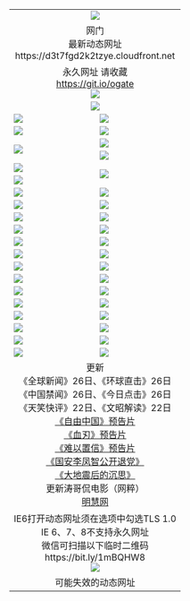 ﻿<table>
  <tr></tr>
  <tr><td colspan=2 align=center><img src="https://d3t7fgd2k2tzye.cloudfront.net/Up/oGate.jpg" /></td></tr>
  <tr><td colspan=2 align=center>网门<br>最新动态网址
<br>https://d3t7fgd2k2tzye.cloudfront.net
    </td>
  </tr>
  <tr>
    <td colspan=2 align=center>永久网址 请收藏<br/><a href="https://git.io/ogate" target="_blank">https://git.io/ogate</a><br/><a href="https://d3t7fgd2k2tzye.cloudfront.net/Up/0WMGDL2.png" target="_blank"><img src="https://d3t7fgd2k2tzye.cloudfront.net/Up/0WMGD2.png"/></a></td>
    <!--td align=center>临时网址 微信用<br/><a href="https://bit.ly/1mBQHW8" target="_blank">https://bit.ly/1mBQHW8</a><br/><a href="https://d3t7fgd2k2tzye.cloudfront.net/Up/0WMGDL3.png" target="_blank"><img src="https://d3t7fgd2k2tzye.cloudfront.net/Up/0WMGD3.png"/></a></td-->
  </tr>
  <tr>
    <td colspan=2 align=center><a href="https://d3t7fgd2k2tzye.cloudfront.net/ogUP.aspx?name=0oGate.apk" target="_blank"><img src="https://d3t7fgd2k2tzye.cloudfront.net/Up/0WMAZ.jpg" /></a></td>
  </tr>
  <tr>
    <td><a href="https://d3t7fgd2k2tzye.cloudfront.net/ogNice.aspx" target="_blank"><img src="https://d3t7fgd2k2tzye.cloudfront.net/Up/0WCYY.jpg" /></a></td>
    <td><a href="https://d3t7fgd2k2tzye.cloudfront.net/onCO.aspx?ob=600%E4%BA%8B%E7%89%A9&op=%E5%A2%9E%E5%88%A0%E6%94%B9&args=WH1~%23%E7%B1%BB%E5%9E%8B6%E6%96%B0%E9%97%BB%7c%23%E7%B1%BB%E5%9E%8B6%E8%AF%84%E8%AE%BA&mode=" target="_blank"><img src="https://d3t7fgd2k2tzye.cloudfront.net/Up/0WZTT.jpg" /></a></td> 
  </tr>
  <tr>
    <td><a href="https://d3t7fgd2k2tzye.cloudfront.net/ogDY.aspx" target="_blank"><img src="https://d3t7fgd2k2tzye.cloudfront.net/Up/0FK.jpg" /></a></td>
    <td><a href="https://d3t7fgd2k2tzye.cloudfront.net/ogST.aspx" target="_blank"><img src="https://d3t7fgd2k2tzye.cloudfront.net/Up/0ST.jpg" /></a></td> 
  </tr>
  <tr>
    <td rowspan=2><a href="https://d3t7fgd2k2tzye.cloudfront.net/ogUP.aspx?name=WJ.mp4&count=480P:1" target="_blank"><img src="https://d3t7fgd2k2tzye.cloudfront.net/Up/WJ.jpg" /></a></td>
    <td><a href="https://d3t7fgd2k2tzye.cloudfront.net/ogUP.aspx?name=11DKC.mp4&count=2:4,1:16" target="_blank"><img src="https://d3t7fgd2k2tzye.cloudfront.net/Up/11DKC.jpg" /></a></td> 
  </tr>
  <tr>
    <td><a href="https://d3t7fgd2k2tzye.cloudfront.net/ogUP.aspx?name=LRSH.mp4&count=W:13,2:10" target="_blank"><img src="https://d3t7fgd2k2tzye.cloudfront.net/Up/LRSH.jpg" /></a></td>
  </tr>
  <tr>
    <td><a href="https://d3t7fgd2k2tzye.cloudfront.net/ogUP.aspx?name=JQR.mp4&count=2" target="_blank"><img src="https://d3t7fgd2k2tzye.cloudfront.net/Up/JQR.jpg" /></a></td>   
    <td rowspan=2><a href="https://d3t7fgd2k2tzye.cloudfront.net/ogUP.aspx?name=JP.mp4&count=9" target="_blank"><img src="https://d3t7fgd2k2tzye.cloudfront.net/Up/JP.jpg" /></td>
  </tr>
  <tr>
    <td><div><a href="https://d3t7fgd2k2tzye.cloudfront.net/ogUP.aspx?name=LRWS.mp4&count=7B:7,6B:44,5A:10,5B:35,4A:14,4B:19,3A:10,3B:26,2A:16,2B:21,1A:23,1B:29&current=7B:7" target="_blank"><img src="https://d3t7fgd2k2tzye.cloudfront.net/Up/LRWS.jpg" /></a></td>
  </tr>
  <tr>
    <td><a href="https://d3t7fgd2k2tzye.cloudfront.net/ogUP.aspx?name=SSZJ.mp4&count=SP:6,480P:8" target="_blank"><img src="https://d3t7fgd2k2tzye.cloudfront.net/Up/SSZJ.jpg" /></a></td>
    <td><a href="https://d3t7fgd2k2tzye.cloudfront.net/ogUP.aspx?name=WH.mp4" target="_blank"><img src="https://d3t7fgd2k2tzye.cloudfront.net/Up/WH.jpg" /></a></td>
  </tr>
  <tr>
    <td><a href="https://d3t7fgd2k2tzye.cloudfront.net/ogUP.aspx?name=ZY.mp4&count=2015:16" target="_blank"><img src="https://d3t7fgd2k2tzye.cloudfront.net/Up/ZY.jpg" /></a</td>
    <td><a href="https://d3t7fgd2k2tzye.cloudfront.net/ogUP.aspx?name=XTFY.mp4&count=B:2,A:24" target="_blank"><img src="https://d3t7fgd2k2tzye.cloudfront.net/Up/XTFY.jpg" /></a></td>
  </tr>
  <tr>
    <td><a href="https://d3t7fgd2k2tzye.cloudfront.net/ogUP.aspx?name=1LYF.mp4&count=2" target="_blank"><img src="https://d3t7fgd2k2tzye.cloudfront.net/Up/1LYF0.jpg" /></a></td>
    <td><a href="https://d3t7fgd2k2tzye.cloudfront.net/ogUP.aspx?name=1ZGC.mp4&count=6" target="_blank"><img src="https://d3t7fgd2k2tzye.cloudfront.net/Up/1ZGC0.jpg" /></a></td>
  </tr>
  <tr>
    <td><a href="https://d3t7fgd2k2tzye.cloudfront.net/ogUP.aspx?name=1ZKM.mp4&count=3&current=3" target="_blank"><img src="https://d3t7fgd2k2tzye.cloudfront.net/Up/1ZKM0.jpg" /></a></td>  
    <td><a href="https://d3t7fgd2k2tzye.cloudfront.net/ogUP.aspx?name=1WWY.mp4&count=6&current=6" target="_blank"><img src="https://d3t7fgd2k2tzye.cloudfront.net/Up/1WWY0.jpg" /></a></td>
  </tr>
  <tr>
    <td><a href="https://d3t7fgd2k2tzye.cloudfront.net/ogUP.aspx?name=10JGY.mp4&count=3" target="_blank"><img src="https://d3t7fgd2k2tzye.cloudfront.net/Up/10JGY0.jpg" /></a></td>
    <td><a href="https://d3t7fgd2k2tzye.cloudfront.net/ogUP.aspx?name=10CYS.mp4&count=2" target="_blank"><img src="https://d3t7fgd2k2tzye.cloudfront.net/Up/10CYS0.jpg" /></a></td>
  </tr>
  <tr>
    <td><a href="https://d3t7fgd2k2tzye.cloudfront.net/ogUP.aspx?name=4SQQ.mp4&count=201602:19,201601:21&current=201602:19" target="_blank"><img src="https://d3t7fgd2k2tzye.cloudfront.net/Up/4SQQ0.jpg"/></a></td>
    <td><a href="https://d3t7fgd2k2tzye.cloudfront.net/ogUP.aspx?name=4SHQ.mp4&count=201602:24,201601:28&current=201602:24" target="_blank"><img src="https://d3t7fgd2k2tzye.cloudfront.net/Up/4SHQ0.jpg"/></a></td>
  </tr>
  <tr>
    <td><a href="https://d3t7fgd2k2tzye.cloudfront.net/ogUP.aspx?name=4SZG.mp4&count=201602:19,201601:23&current=201602:19" target="_blank"><img src="https://d3t7fgd2k2tzye.cloudfront.net/Up/4SZG0.jpg"/></a></td>
    <td><a href="https://d3t7fgd2k2tzye.cloudfront.net/ogUP.aspx?name=4SDJ.mp4&count=201602A:22,201602B:6,201601A:48,201601B:6&current=201602A:22" target="_blank"><img src="https://d3t7fgd2k2tzye.cloudfront.net/Up/4SDJ0.jpg"/></a></td>
  </tr>
  <tr>
    <td><a href="https://d3t7fgd2k2tzye.cloudfront.net/ogUP.aspx?name=4CTX.mp4&count=201602:3,201601:4&current=201602:3" target="_blank"><img src="https://d3t7fgd2k2tzye.cloudfront.net/Up/4CTX0.jpg"/></a></td>
    <td><a href="https://d3t7fgd2k2tzye.cloudfront.net/ogUP.aspx?name=4CWZ.mp4&count=201602:3,201601:4&current=201602:3" target="_blank"><img src="https://d3t7fgd2k2tzye.cloudfront.net/Up/4CWZ0.jpg"/></a></td>
  </tr>
  <tr>
    <td><a href="https://d3t7fgd2k2tzye.cloudfront.net/onUP.aspx?name=https://dwsfx5awq5vcc.cloudfront.net/" target="_blank"><img src="https://d3t7fgd2k2tzye.cloudfront.net/Up/0DTW.jpg"/></a></td>
    <td><a href="https://d3t7fgd2k2tzye.cloudfront.net/onUP.aspx?name=https://d240ns8up8earz.cloudfront.net/acenter/" target="_blank"><img src="https://d3t7fgd2k2tzye.cloudfront.net/Up/0TDW.jpg" /></a></td>
  </tr>
  <tr>
    <td><a href="https://d3t7fgd2k2tzye.cloudfront.net/onUP.aspx?name=https://d4508d6vomz2p.cloudfront.net/gb/nsc413.htm" target="_blank"><img src="https://d3t7fgd2k2tzye.cloudfront.net/Up/0DJY.jpg" /></a></td>
    <td><a href="https://d3t7fgd2k2tzye.cloudfront.net/onUP.aspx?name=https://d3bxwq7vzudb5l.cloudfront.net/xtr/gb/prog204.html" target="_blank"><img src="https://d3t7fgd2k2tzye.cloudfront.net/Up/0XTR.jpg" /></a></td>
  </tr>
  <tr>
    <td><a href="https://d3t7fgd2k2tzye.cloudfront.net/onUP.aspx?name=https://d3aj00iefsmfgc.cloudfront.net/" target="_blank"><img src="https://d3t7fgd2k2tzye.cloudfront.net/Up/0MHW.jpg" /></a></td>
    <td><a href="https://d3t7fgd2k2tzye.cloudfront.net/onUP.aspx?name=https://d1lcj91uv80klr.cloudfront.net/" target="_blank"><img src="https://d3t7fgd2k2tzye.cloudfront.net/Up/0ZJW.jpg" /></a></td>
  </tr>
  <tr>
    <td><a href="https://d3t7fgd2k2tzye.cloudfront.net/ogUP.aspx?name=0FG.zip" target="_blank"><img src="https://d3t7fgd2k2tzye.cloudfront.net/Up/0FG.jpg" /></a></td>
    <td><a href="https://d3t7fgd2k2tzye.cloudfront.net/ogUP.aspx?name=0FGA.apk" target="_blank"><img src="https://d3t7fgd2k2tzye.cloudfront.net/Up/0FGA.jpg" /></a></td>
  </tr>
  <tr>
    <td><a href="https://d3t7fgd2k2tzye.cloudfront.net/ogUP.aspx?name=0U.zip" target="_blank"><img src="https://d3t7fgd2k2tzye.cloudfront.net/Up/0U.jpg" /></a></td>
    <td><a href="https://d3t7fgd2k2tzye.cloudfront.net/ogUP.aspx?name=0UA.apk" target="_blank"><img src="https://d3t7fgd2k2tzye.cloudfront.net/Up/0UA.jpg" /></a></td>
  </tr>
  <tr>
    <td><a href="https://d3t7fgd2k2tzye.cloudfront.net/ogUP.aspx?name=0iPPOTV.zip" target="_blank"><img src="https://d3t7fgd2k2tzye.cloudfront.net/Up/0iPPOTV.jpg" /></a></td>
    <td><a href="https://d3t7fgd2k2tzye.cloudfront.net/ogUP.aspx?name=0iNTD.apk" target="_blank"><img src="https://d3t7fgd2k2tzye.cloudfront.net/Up/0iNTD.jpg" /></a></td>
  </tr>
  <tr>
    <td colspan=2 align=center>更新<br>
      《全球新闻》26日、《环球直击》26日<br>
      《中国禁闻》26日、《今日点击》26日<br>
      《天笑快评》22日、《文昭解读》22日<br>
      <a href="https://d3t7fgd2k2tzye.cloudfront.net/ogUP.aspx?name=11ZYZG0.mp4" target="_blank">《自由中国》预告片</a><br>
      <a href="https://d3t7fgd2k2tzye.cloudfront.net/ogUP.aspx?name=11XR.mp4" target="_blank">《血刃》预告片</a><br>
      <a href="https://d3t7fgd2k2tzye.cloudfront.net/ogUP.aspx?name=11NYZX.mp4&count=2" target="_blank">《难以置信》预告片</a><br>
      <a href="https://d3t7fgd2k2tzye.cloudfront.net/ogUP.aspx?name=4LFZ.mp4" target="_blank">《国安李凤智公开退党》</a><br>
      <a href="https://d3t7fgd2k2tzye.cloudfront.net/ogUP.aspx?name=4DDZHDCS.mp4" target="_blank">《大地震后的沉思》</a><br>
      更新涛哥侃电影（网粹）<br>
      <a href="https://d3t7fgd2k2tzye.cloudfront.net/onUP.aspx?name=https://www.minghui.org/" target="_blank">明慧网</a></td>
    </td>
  </tr>
  <tr>
    <td colspan=2 align=center>IE6打开动态网址须在选项中勾选TLS 1.0<br/>IE 6、7、8不支持永久网址<br/>
      微信可扫描以下临时二维码<br/>https://bit.ly/1mBQHW8<br/><a href="https://d3t7fgd2k2tzye.cloudfront.net/Up/0WMGDL3.png" target="_blank"><img src="https://d3t7fgd2k2tzye.cloudfront.net/Up/0WMGD3.png"/></a><br>
  </tr>
  <tr>
    <td colspan=2 align=center>可能失效的动态网址
    </td>
  </tr>
</table>

